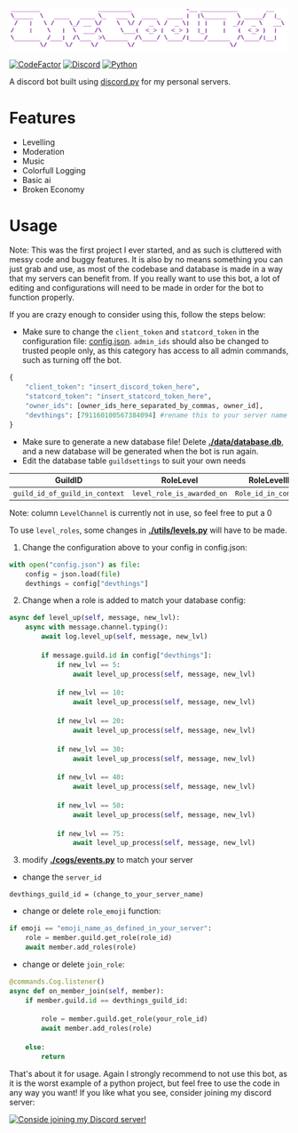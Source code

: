 <img src="./data/img/OneCoolBot.png" title="OneCoolBot"/>

[![CodeFactor](https://www.codefactor.io/repository/github/timothypidashev/onecoolbot/badge?s=381c4994d3a6749b6562fa6140bea03309e8fd85)](https://www.codefactor.io/repository/github/timothypidashev/onecoolbot)
[![Discord](https://discord.com/api/guilds/791160100567384094/embed.png)](https://discord.gg/EDRjZdkGBG)
[![Python](https://img.shields.io/pypi/pyversions/discord.py.svg)](https://pypi.python.org/pypi/discord.py)

A discord bot built using [discord.py](https://github.com/Rapptz/discord.py) for my personal servers.

# Features
* Levelling
* Moderation
* Music
* Colorfull Logging
* Basic ai
* Broken Economy

# Usage
Note: This was the first project I ever started, and as such is cluttered with messy code and buggy features. It is also by no means something you can just grab and use, as most of the codebase and database is made in a way that my servers can benefit from. If you really want to use this bot, a lot of editing and configurations will need to be made in order for the bot to function properly.

If you are crazy enough to consider using this, follow the steps below:
* Make sure to change the `client_token` and `statcord_token` in the configuration file: [config.json](https://github.com/timothypidashev/OneCoolBot/blob/main/config.json). `admin_ids` should also be changed to trusted people only, as this category has access to all admin commands, such as turning off the bot.
```python
{
    "client_token": "insert_discord_token_here",
    "statcord_token": "insert_statcord_token_here",
    "owner_ids": [owner_ids_here_separated_by_commas, owner_id],
    "devthings": [791160100567384094] #rename this to your server name and id
}
```
* Make sure to generate a new database file! Delete **[./data/database.db](https://github.com/timothypidashev/OneCoolBot/blob/database.db)**, and a new database will be generated when the bot is run again.
* Edit the database table `guildsettings` to suit your own needs
<a id="guildsettings"></a>

|             GuildID             |         RoleLevel           |     RoleLevelID       |  LevelCoins                | 
| ------------------------------- | --------------------------- | --------------------- | -------------------------- |
| `guild_id_of_guild_in_context`  |  `level_role_is_awarded_on` |  `Role_id_in_context` |  `coins_awarded_on_levelup`|

Note: column `LevelChannel` is currently not in use, so feel free to put a 0

To use `level_roles`, some changes in **[./utils/levels.py](https://github.com/timothypidashev/OneCoolBot/blob/main/utils/levels.py)** will have to be made.
1. Change the configuration above to your config in config.json:
```python
with open("config.json") as file:
    config = json.load(file)
    devthings = config["devthings"]
```
2. Change when a role is added to match your database config:
```python
async def level_up(self, message, new_lvl):
    async with message.channel.typing():
        await log.level_up(self, message, new_lvl)

        if message.guild.id in config["devthings"]:
            if new_lvl == 5:
                await level_up_process(self, message, new_lvl)

            if new_lvl == 10:
                await level_up_process(self, message, new_lvl)

            if new_lvl == 20:
                await level_up_process(self, message, new_lvl)

            if new_lvl == 30:
                await level_up_process(self, message, new_lvl)

            if new_lvl == 40:
                await level_up_process(self, message, new_lvl)

            if new_lvl == 50:
                await level_up_process(self, message, new_lvl)

            if new_lvl == 75:
                await level_up_process(self, message, new_lvl)
```
3. modify **[./cogs/events.py](https://github.com/timothypidashev/OneCoolBot/blob/main/cogs/events.py)** to match your server
* change the `server_id`
```#DevelopingThings GuildID
devthings_guild_id = (change_to_your_server_name)
```

* change or delete `role_emoji` function:
```python
if emoji == "emoji_name_as_defined_in_your_server":
    role = member.guild.get_role(role_id)
    await member.add_roles(role)
```
* change or delete `join_role`:
```python
@commands.Cog.listener()
async def on_member_join(self, member):
    if member.guild.id == devthings_guild_id:
    
        role = member.guild.get_role(your_role_id)
        await member.add_roles(role)

    else:
        return
```

That's about it for usage. Again I strongly recommend to not use this bot, as it is the worst example of a python project, but feel free to use the code in any way you want! If you like what you see, consider joining my discord server:

[![Conside joining my Discord server!](https://invidget.switchblade.xyz/EDRjZdkGBG)](https://discord.gg/EDRjZdkGBG)
